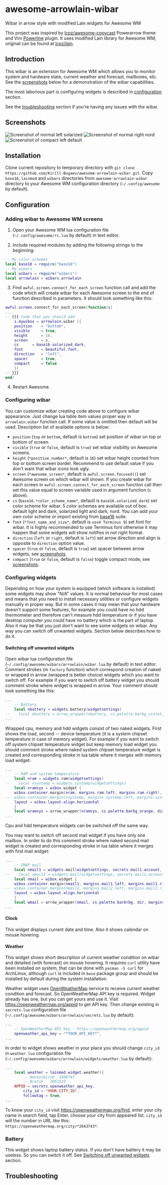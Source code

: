 # awesome-arrowlain-wibar
Wibar in arrow style with modified Lain widgets for Awesome WM

This project was inspired by [lcpz/awesome-copycast][] Powerarrow theme and Vim [Powerline][] plugin. It uses modified Lain library for Awesome WM, original can be found at [lcpz/lain][].

## Introduction

This wibar is an extension for Awesome WM which allows you to monitor system and hardware state, current weather and forecast, mailboxes, etc. See the [screenshots][] below for a demonstration of the wibar capabilities.

The most laborious part is configuring widgets is described in [configuration][] section.

See the [troubleshooting][] section if you're having any issues with the wibar. 

## Screenshots

![Screenshot of normal left solarized](https://github.com/Kirill-Bugaev/awesome-arrowlain-wibar/blob/master/screenshots/screenshot_normal_left_solarized.png)
![Screenshot of normal right nord](https://github.com/Kirill-Bugaev/awesome-arrowlain-wibar/blob/master/screenshots/screenshot_normal_right_nord.png)
![Screenshot of compact left default](https://github.com/Kirill-Bugaev/awesome-arrowlain-wibar/blob/master/screenshots/screenshot_compact_left_default.png)

## Installation

Clone current repository to temporary directory with `git clone https://github.com/Kirill-Bugaev/awesome-arrowlain-wibar.git`. Copy `base16`, `lainmod` and `wibars` directories from `awesome-arrowlain-wibar` directory to your Awesome WM configuration directory (`~/.config/awesome` by default).

## Configuration

### Adding wibar to Awesome WM screens

1. Open your Awesome WM lua configuration file (`~/.config/awesome/rc.lua` by default) in text editor.

2. Include required modules by adding the following strings to the beginning:

```lua
-- My color schemes
local base16 = require("base16")
-- My wibars
local wibars = require("wibars")
local arrowlain = wibars.arrowlain
```

3. Find `awful.screen.connect_for_each_screen` function call and add the code which will create wibar for each Awesome screen to the end of function described in parameters. It should look something like this:

```lua
awful.screen.connect_for_each_screen(function(s)
...
-- {{{ Code that you should add
    s.mywibox = arrowlain.wibar ({
	position 	= "bottom",
	visible   	= true,
	height   	= 16,
	screen 		= s,
	cs		= base16.solarized_dark,
	font   		= beautiful.font,
	direction 	= "left",
	spacer		= true,
	compact		= false
    })
-- }}}
end)
```

4. Restart Awesome.

### Configuring wibar

You can customize wibar creating code above to configure wibar appearance. Just change lua table item values proper way in `arrowlain.wibar` function call. If some value is omitted then default will be used. Description list of available options is below:

*  `position` (`top` or `bottom`, default is `bottom`) set position of wibar on top or bottom of screen.
*  `visible` (`true` or `false`, default is `true`) set wibar visibility on Awesome screens.
*  `height` (`*positive_number*`, default is `16`) set wibar height counted from top or bottom screen border. Recommend to use default value if you don't want that wibar icons look ugly.
*  `screen` (`*awesome_screen*`, default is `awful.screen.focused()`) set Awesome screen on which wibar will shown. If you create wibar for each screen in `awful.screen.connect_for_each_screen` function call then set this value equal to screen variable used in argument function (`s` above).
*  `cs` (`base16.*color_scheme_name*`, default is `base16.solarized_dark`) set color scheme for wibar. 5 color schemes are available out of box: default light and dark, solarized light and dark, nord. You can add your own color scheme or import existing from [base16][] suite.
*  `font` (`*font_name_and_size*`, default is `xos4 Terminus 9`) set font for wibar. It is highly recommended to use Terminus font otherwise it may happen that some widgets will show notifies in not right format.
*  `direction` (`left` or `right`, default is `left`) set arrow direction and align is opposite to `direction` option value. 
*  `spacer` (`true` or `false`, default is `true`) set spacer between arrow widgets, see [screenshots][].
*  `compact` (`true` or `false`, default is `false`) toggle compact mode, see [screenshots][].

### Configuring widgets

Depending on how your system is equipped (which software is installed) some widgets may show "N/A" values. It is normal behaviour for most cases and means that you need to install necessary utilities or configure widgets manually in proper way. But in some cases it may mean that your hardware doesn't support some features, for example you could have no hdd thermometer and therefore can't measure hdd temperature or if you have desktop computer you could have no battery which is the part of laptop. Also it may be that you just don't want to see some widgets on wibar. Any way you can switch off unwanted widgets. Section below describes how to do it.

#### Switching off unwanted widgets

Open wibar lua configuration file (`~/.config/awesome/wibars/arrowlain/wibar.lua` by default) in text editor. Comment strokes (in `factory` function) which correspond creation of naked or wrapped in arrow (wrapped is better choice) widgets which you want to switch off. For example if you want to switch off battery widget you should comment stroke where widget is wrapped in arrow. Your comment should look something like this:

```lua
...
    -- Battery
    local nbattery = widgets.battery(widgetsettings)
--    local wbattery = arrow_wrapper(nbattery, cs.palette.barbg_violet, dir, margins.battery.left, margins.battery.right, spacer, cs.palette.barbg_yellow, false)	
...
```

Wrapped cpu, memory and hdd widgets consist of two naked widgets. First shows the load, second -- device temperature (it is a system chipset temperature in case of memory widget). For example if you want to switch off system chipset temperature widget but keep memory load widget you should comment stroke where naked system chipset temperature widget is created and corresponding stroke in lua table where it merges with memory load widget:

```lua
...
    -- RAM and system temperature
    local nram = widgets.ram(widgetsettings)
--    local nsystemp = widgets.systemp(widgetsettings)
    local nramsys = wibox.widget {
	wibox.container.margin(nram, margins.ram.left, margins.ram.right),
--	wibox.container.margin(nsystemp, margins.systemp.left, margins.systemp.right),
	layout = wibox.layout.align.horizontal
    }
    local wramsys = arrow_wrapper(nramsys, cs.palette.barbg_orange, dir, margins.ramsys.left, margins.ramsys.right, spacer, cs.palette.barbg_green, false)	
...
```
Cpu and hdd temperature widgets can be switched off the same way.

You may want to switch off second mail widget if you have only one mailbox. In order to do this comment stroke where naked second mail widget is created and corresponding stroke in lua table where it merges with first mail widget:

```lua
...
    -- IMAP mail
    local nmail1 = widgets.mail(widgetsettings, secrets.mail1.account, secrets.mail1.password, 1)
--    local nmail2 = widgets.mail(widgetsettings, secrets.mail2.account, secrets.mail2.password, 0)
    local nmail = wibox.widget {
	wibox.container.margin(nmail1, margins.mail1.left, margins.mail1.right),
--	wibox.container.margin(nmail2, margins.mail2.left, margins.mail2.right),
	layout = wibox.layout.align.horizontal
    }
    local wmail = arrow_wrapper(nmail, cs.palette.barbrbg, dir, margins.mail.left, margins.mail.right, spacer, "alpha", false)
...
```

#### Clock

This widget displays current date and time. Also it shows calendar on mouse hovering.

#### Weather

This widget shows short description of current weather condition on wibar and detailed (with forecast) on mouse hovering. It requires `curl` utility have been installed on system, that can be done with `pacman -S curl` for ArchLinux, although `curl` is included in `base` package group and should be installed by default during the system installation.

Weather widget uses [OpenWeatherMap][] service to receive current weather condition and forecast. So OpenWeatherMap  API key is required. Widget already has one, but you can get yours and use it. Visit <https://openweathermap.org/appid> to get API key. Then change existing in `secrets.lua` configuration file (`~/.config/awesome/wibars/arrowlain/secrets.lua` by default):

```lua
...
    -- OpenWeatherMap API key - https://openweathermap.org/appid
    openweather_api_key = "*YOUR_API_KEY*",
...
```

In order to widget shows weather in your place you should change `city_id` in `weather.lua` configuration file (`~/.config/awesome/wibars/arrowlain/widgets/weather.lua` by default):

```lua
...
    local weather = lainmod.widget.weather({
        -- Novosibirsk	1496747
        -- Bratsk	2051523
	APPID = secrets.openweather_api_key, 
        city_id = *YOUR_CITY_ID*,
        followtag = true,
...
```
To know your `city_id` visit <https://openweathermap.org/find>, enter your city name in search field, tap Enter, choose your city from appeared list. `city_id` will the number in URL like this: `https://openweathermap.org/city/*2643743*`.

### Battery

This widget shows laptop battery status. If you don't have battery it may be useless. So you can switch it off. See [Switching off unwanted widgets][] section.

## Troubleshooting


[lcpz/awesome-copycast]: https://github.com/lcpz/awesome-copycats
[Powerline]: https://github.com/powerline/powerline
[lcpz/lain]: https://github.com/lcpz/lain
[screenshots]: #Screenshots
[troubleshooting]: #Troubleshooting
[configuration]: #Configuration
[base16]: http://chriskempson.com/projects/base16/
[OpenWeatherMap]: https://openweathermap.org/
[Switching off unwanted widgets]: #Switching-off-unwanted-widgets
